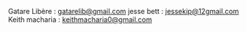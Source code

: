 Gatare Libère : gatarelib@gmail.com
jesse bett  : jessekip@12gmail.com
Keith macharia : keithmacharia0@gmail.com
